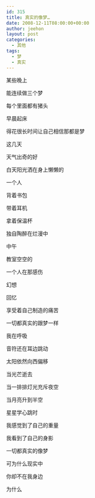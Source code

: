 ```yaml
---
id: 315
title: 真实的像梦…
date: 2008-12-11T08:00:00+00:00
author: jeehon
layout: post
categories:
  - 其他
tags:
  - 梦
  - 真实
---
```

某些晚上
  
能连续做三个梦
  
每个里面都有猪头
  
早晨起床
  
得花很长时间让自己相信那都是梦

这几天
  
天气出奇的好
  
白天阳光洒在身上懒懒的
  
一个人
  
背着书包
  
带着耳机
  
拿着保温杯
  
独自陶醉在烂漫中
  
中午
  
教室空空的
  
一个人在那感伤
  
幻想
  
回忆
  
享受着自己制造的痛苦
  
一切都真实的跟梦一样
  
我在呼吸
  
音符还在耳边跳动
  
太阳依然向西偏移

当光芒逝去
  
当一排排灯光充斥夜空
  
当月亮升到半空
  
星星学心跳时
  
我感觉到了自己的重量
  
我看到了自己的身影
  
一切都真实的像梦
  
可为什么现实中
  
你却不在我身边
  
为什么